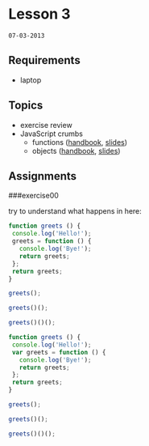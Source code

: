 # Lesson 3
`07-03-2013`

## Requirements

* laptop

## Topics

* exercise review
* JavaScript crumbs
  - functions ([handbook](https://github.com/cvdlab/javascript-crumbs/blob/master/chapters/functions/Readme.md), [slides](https://github.com/cvdlab/javascript-crumbs-slides/blob/master/chapters/functions/Readme.md))
  - objects ([handbook](https://github.com/cvdlab/javascript-crumbs/blob/master/chapters/objects/Readme.md), [slides](https://github.com/cvdlab/javascript-crumbs-slides/blob/master/chapters/objects/Readme.md))

## Assignments

###exercise00

try to understand what happens in here:

```js
function greets () {
 console.log('Hello!');
 greets = function () {
   console.log('Bye!');
   return greets;
 };
 return greets;
}

greets();

greets()();

greets()()();
```

```js
function greets () {
 console.log('Hello!');
 var greets = function () {
   console.log('Bye!');
   return greets;
 };
 return greets;
}

greets();

greets()();

greets()()();
```
